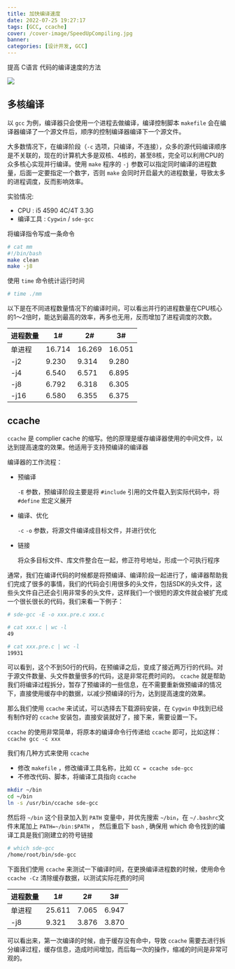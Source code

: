 ```yaml
---
title: 加快编译速度
date: 2022-07-25 19:27:17
tags: [GCC, ccache]
cover: /cover-image/SpeedUpCompiling.jpg
banner: 
categories: [设计开发, GCC]
---
```


提高 C语言 代码的编译速度的方法

<!-- more -->

![](/cover-image/SpeedUpCompiling.jpg)

## 多核编译

以 `gcc` 为例，编译器只会使用一个进程去做编译，编译控制脚本 `makefile` 会在编译器编译了一个源文件后，顺序的控制编译器编译下一个源文件。

大多数情况下，在编译阶段（`-c` 选项，只编译，不连接），众多的源代码编译顺序是不关联的，现在的计算机大多是双核、4核的，甚至8核，完全可以利用CPU的众多核心实现并行编译。使用 `make` 程序的 `-j` 参数可以指定同时编译的进程数量，后面一定要指定一个数字，否则 `make` 会同时开启最大的进程数量，导致太多的进程调度，反而影响效率。

实验情况:
- CPU : i5 4590 4C/4T 3.3G
- 编译工具 : `Cygwin` / `sde-gcc`

将编译指令写成一条命令
```bash
# cat mm
#!/bin/bash
make clean
make -j8
```

使用 `time` 命令统计运行时间
```bash
# time ./mm
```

以下是在不同进程数量情况下的编译时间，可以看出并行的进程数量在CPU核心的1～2倍时，能达到最高的效率，再多也无用，反而增加了进程调度的次数。

| 进程数量 |   1#   |   2#   |   3#   |
|---------|--------|--------|--------|
|  单进程  | 16.714 | 16.269 | 16.051 |
|  -j2    |  9.230 |  9.314 |  9.280 |
|  -j4    |  6.540 |  6.571 |  6.895 |
|  -j8    |  6.792 |  6.318 |  6.305 |
|  -j16   |  6.580 |  6.355 |  6.375 |



## ccache
`ccache` 是 complier cache 的缩写。他的原理是缓存编译器使用的中间文件，以达到提高速度的效果。他适用于支持预编译的编译器

编译器的工作流程：
- 预编译

    `-E` 参数，预编译阶段主要是将 `#include` 引用的文件载入到实际代码中，将 `#define` 宏定义展开

- 编译、优化

    `-c` `-o` 参数，将源文件编译成目标文件，并进行优化

- 链接

    将众多目标文件、库文件整合在一起，修正符号地址，形成一个可执行程序

通常，我们在编译代码的时候都是将预编译、编译阶段一起进行了，编译器帮助我们完成了很多的事情，我们的代码会引用很多的头文件，包括SDK的头文件，这些头文件自己还会引用非常多的头文件，这样我们一个很短的源文件就会被扩充成一个很长很长的代码，我们来看一下例子：

```bash
# sde-gcc -E -o xxx.pre.c xxx.c

# cat xxx.c | wc -l
49

# cat xxx.pre.c | wc -l
19931
```

可以看到，这个不到50行的代码，在预编译之后，变成了接近两万行的代码。对于源文件数量、头文件数量很多的代码，这是非常花费时间的。 `ccache` 就是帮助我们将编译过程拆分，暂存了预编译的一些信息，在不需要重新做预编译的情况下，直接使用缓存中的数据，以减少预编译的行为，达到提高速度的效果。

那么我们使用 `ccache` 来试试，可以选择去下载源码安装，在 `Cygwin` 中找到已经有制作好的 `ccache` 安装包，直接安装就好了，接下来，需要设置一下。

`ccache` 的使用非常简单，将原本的编译命令行传递给 `ccache` 即可，比如这样：
`ccache gcc -c xxx`

我们有几种方式来使用 `ccache`
- 修改 `makefile` ，修改编译工具名称，比如 `CC = ccache sde-gcc`
- 不修改代码、脚本，将编译工具指向 `ccache`

```bash
mkdir ~/bin
cd ~/bin
ln -s /usr/bin/ccache sde-gcc
```

然后将 `~/bin` 这个目录加入到 `PATH` 变量中，并优先搜索 `~/bin`，在 `~/.bashrc`文件末尾加上 `PATH=~/bin:$PATH` ， 然后重启下 `bash` , 确保用 which 命令找到的编译工具是我们刚建立的符号链接

```bash
# which sde-gcc
/home/root/bin/sde-gcc
```


下面我们使用 `ccache` 来测试一下编译时间，在更换编译进程数的时候，使用命令
`ccache -Cz` 清除缓存数据，以测试实际花费的时间

| 进程数量 |   1#   |   2#   |   3#   |
|---------|--------|--------|--------|
|  单进程  | 25.611 |  7.065 |  6.947 |
|  -j8    |  9.321 |  3.876 |  3.870 |

可以看出来，第一次编译的时候，由于缓存没有命中，导致 `ccache` 需要去进行拆分编译过程，缓存信息，造成时间增加，而后每一次的操作，缩减的时间是非常可观的。

